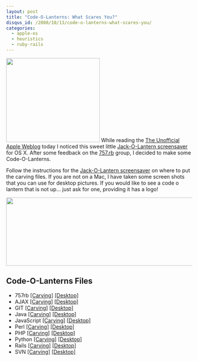 ```yaml
--- 
layout: post
title: "Code-O-Lanterns: What Scares You?"
disqus_id: /2008/10/13/code-o-lanterns-what-scares-you/
categories: 
  - apple-os
  - heuristics
  - ruby-rails
---
```


<p>
  <img src="/assets/php_lantern.png" class="floatr ml20" width="253" height="228" /> While reading the <a href="http://tuaw.com/">The Unofficial Apple Weblog</a> today I noticed this sweet little <a href="http://www.killerrobots.com/screensavers/" class="external link">Jack-O-Lantern screensaver</a> for OS X. After some feedback on the <a href="http://757rb.org/">757.rb</a> group, I decided to make some Code-O-Lanterns.
</p>

<p>
  Follow the instructions for the <a href="http://www.killerrobots.com/screensavers/" class="external link">Jack-O-Lantern screensaver</a> on where to put the carving files. If you are not on a Mac, I have taken some screen shots that you can use for desktop pictures. If you would like to see a code o lantern that is not up... just ask for one, providing it has a logo!
</p>

<div class="center">
  <img src="/assets/code_o_lanterns.png" width="554" height="185" />
</div>


<h2>Code-O-Lanterns Files</h2>

<ul>
  <li>757rb <a href="http://cdn.metaskills.net/downloads/code_o_lanterns/carvings/757rb.png">[Carving]</a> <a href="http://cdn.metaskills.net/downloads/code_o_lanterns/desktops/757rb.png">[Desktop]</a> </li>
  <li>AJAX <a href="http://cdn.metaskills.net/downloads/code_o_lanterns/carvings/ajax.png">[Carving]</a> <a href="http://cdn.metaskills.net/downloads/code_o_lanterns/desktops/ajax.png">[Desktop]</a> </li>
  <li>GIT <a href="http://cdn.metaskills.net/downloads/code_o_lanterns/carvings/git.png">[Carving]</a> <a href="http://cdn.metaskills.net/downloads/code_o_lanterns/desktops/git.png">[Desktop]</a> </li>
  <li>Java <a href="http://cdn.metaskills.net/downloads/code_o_lanterns/carvings/java.png">[Carving]</a> <a href="http://cdn.metaskills.net/downloads/code_o_lanterns/desktops/java.png">[Desktop]</a> </li>
  <li>JavaScript <a href="http://cdn.metaskills.net/downloads/code_o_lanterns/carvings/javascript.png">[Carving]</a> <a href="http://cdn.metaskills.net/downloads/code_o_lanterns/desktops/javascript.png">[Desktop]</a></li>
  <li>Perl <a href="http://cdn.metaskills.net/downloads/code_o_lanterns/carvings/perl.png">[Carving]</a> <a href="http://cdn.metaskills.net/downloads/code_o_lanterns/desktops/perl.png">[Desktop]</a> </li>
  <li>PHP <a href="http://cdn.metaskills.net/downloads/code_o_lanterns/carvings/php.png">[Carving]</a> <a href="http://cdn.metaskills.net/downloads/code_o_lanterns/desktops/php.png">[Desktop]</a> </li>
  <li>Python <a href="http://cdn.metaskills.net/downloads/code_o_lanterns/carvings/python.png">[Carving]</a> <a href="http://cdn.metaskills.net/downloads/code_o_lanterns/desktops/python.png">[Desktop]</a> </li>
  <li>Rails <a href="http://cdn.metaskills.net/downloads/code_o_lanterns/carvings/rails.png">[Carving]</a> <a href="http://cdn.metaskills.net/downloads/code_o_lanterns/desktops/rails.png">[Desktop]</a> </li>
  <li>SVN <a href="http://cdn.metaskills.net/downloads/code_o_lanterns/carvings/svn.png">[Carving]</a> <a href="http://cdn.metaskills.net/downloads/code_o_lanterns/desktops/svn.png">[Desktop]</a> </li>
</ul>

